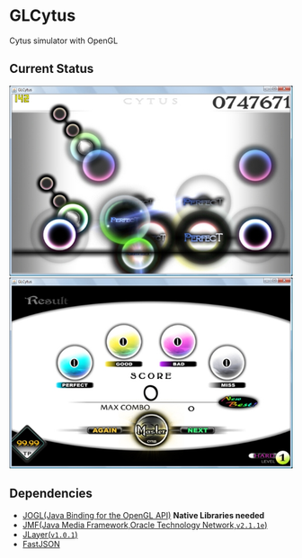 GLCytus
=======

Cytus simulator with OpenGL

Current Status
---
![ScreenShot1](https://github.com/Dewott/GLCytus/blob/master/ss1.jpg)
![ScreenShot2](https://github.com/Dewott/GLCytus/blob/master/ss2.jpg)

Dependencies
---
- [JOGL(Java Binding for the OpenGL API)](http://jogamp.org/) 
**Native Libraries needed**
- [JMF(Java Media Framework,Oracle Technology Network,`v2.1.1e`)](http://www.oracle.com/technetwork/java/javase/download-142937.html)
- [JLayer(`v1.0.1`)](http://www.javazoom.net/javalayer/javalayer.html)
- [FastJSON](https://github.com/alibaba/fastjson)